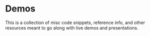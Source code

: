 # Demos
This is a collection of misc code snippets, reference info, and other resources meant to go along with live demos and presentations.
